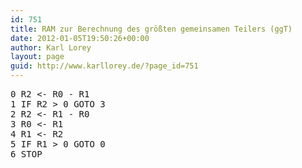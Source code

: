 ```yaml
---
id: 751
title: RAM zur Berechnung des größten gemeinsamen Teilers (ggT)
date: 2012-01-05T19:50:26+00:00
author: Karl Lorey
layout: page
guid: http://www.karllorey.de/?page_id=751
---
```

<pre class="brush: plain; title: ; notranslate" title="">0 R2 &lt;- R0 - R1
1 IF R2 &gt; 0 GOTO 3
2 R2 &lt;- R1 - R0
3 R0 &lt;- R1
4 R1 &lt;- R2
5 IF R1 &gt; 0 GOTO 0
6 STOP
</pre>